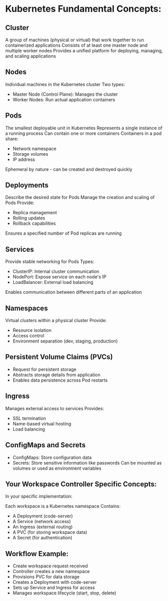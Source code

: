 # Kubernetes Fundamental Concepts:

## Cluster

A group of machines (physical or virtual) that work together to run containerized applications
Consists of at least one master node and multiple worker nodes
Provides a unified platform for deploying, managing, and scaling applications

## Nodes

Individual machines in the Kubernetes cluster
Two types:

- Master Node (Control Plane): Manages the cluster
- Worker Nodes: Run actual application containers

## Pods

The smallest deployable unit in Kubernetes
Represents a single instance of a running process
Can contain one or more containers
Containers in a pod share:

- Network namespace
- Storage volumes
- IP address

Ephemeral by nature - can be created and destroyed quickly

## Deployments

Describe the desired state for Pods
Manage the creation and scaling of Pods
Provide:

- Replica management
- Rolling updates
- Rollback capabilities

Ensures a specified number of Pod replicas are running

## Services

Provide stable networking for Pods
Types:

- ClusterIP: Internal cluster communication
- NodePort: Expose service on each node's IP
- LoadBalancer: External load balancing

Enables communication between different parts of an application

## Namespaces

Virtual clusters within a physical cluster
Provide:

- Resource isolation
- Access control
- Environment separation (dev, staging, production)

## Persistent Volume Claims (PVCs)

- Request for persistent storage
- Abstracts storage details from application
- Enables data persistence across Pod restarts

## Ingress

Manages external access to services
Provides:

- SSL termination
- Name-based virtual hosting
- Load balancing

## ConfigMaps and Secrets

- ConfigMaps: Store configuration data
- Secrets: Store sensitive information like passwords
Can be mounted as volumes or used as environment variables

## Your Workspace Controller Specific Concepts:
In your specific implementation:

Each workspace is a Kubernetes namespace
Contains:

- A Deployment (code-server)
- A Service (network access)
- An Ingress (external routing)
- A PVC (for storing workspace data)
- A Secret (for authentication)

## Workflow Example:

- Create workspace request received
- Controller creates a new namespace
- Provisions PVC for data storage
- Creates a Deployment with code-server
- Sets up Service and Ingress for access
- Manages workspace lifecycle (start, stop, delete)